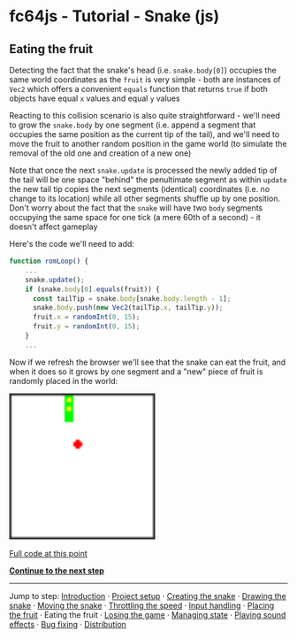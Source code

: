 # fc64js - Tutorial - Snake (js)

## Eating the fruit

Detecting the fact that the snake's head (i.e. ```snake.body[0]```) occupies the same world coordinates as the ```fruit``` is very simple - both are instances of ```Vec2``` which offers a convenient ```equals``` function that returns ```true``` if both objects have equal ```x``` values and equal ```y``` values

Reacting to this collision scenario is also quite straightforward - we'll need to grow the ```snake.body``` by one segment (i.e. append a segment that occupies the same position as the current tip of the tail), and we'll need to move the fruit to another random position in the game world (to simulate the removal of the old one and creation of a new one)

Note that once the next ```snake.update``` is processed the newly added tip of the tail will be one space "behind" the penultimate segment as within ```update``` the new tail tip copies the next segments (identical) coordinates (i.e. no change to its location) while all other segments shuffle up by one position. Don't worry about the fact that the ```snake``` will have two ```body``` segments occupying the same space for one tick (a mere 60th of a second) - it doesn't affect gameplay

Here's the code we'll need to add:

```js
function romLoop() {
    ...
    snake.update();
    if (snake.body[0].equals(fruit)) {
      const tailTip = snake.body[snake.body.length - 1];
      snake.body.push(new Vec2(tailTip.x, tailTip.y));
      fruit.x = randomInt(0, 15);
      fruit.y = randomInt(0, 15);
    }
    ...
```

Now if we refresh the browser we'll see that the snake can eat the fruit, and when it does so it grows by one segment and a "new" piece of fruit is randomly placed in the world:

<img src="images/7-edible-fruit.gif" width="264"/>

[Full code at this point](versions/v08.html)

[**Continue to the next step**](09.md)

---

Jump to step: [Introduction](readme.md) · [Project setup](01.md) · [Creating the snake](02.md) · [Drawing the snake](03.md) · [Moving the snake](04.md) · [Throttling the speed](05.md) · [Input handling](06.md) · [Placing the fruit](07.md) · Eating the fruit · [Losing the game](09.md) · [Managing state](10.md) · [Playing sound effects](11.md) · [Bug fixing](12.md) · [Distribution](13.md)
